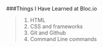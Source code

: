 ###Things I Have Learned at Bloc.io

>1. HTML
>2. CSS and frameworks
>3. Git and Github
>4. Command Line commands